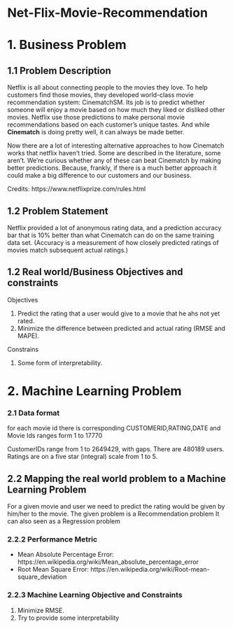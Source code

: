 # Net-Flix-Movie-Recommendation
<h1>1. Business Problem </h1>
<h2> 1.1 Problem Description </h2>
<p>
Netflix is all about connecting people to the movies they love. To help customers find those movies, they developed world-class movie recommendation system: CinematchSM. Its job is to predict whether someone will enjoy a movie based on how much they liked or disliked other movies. Netflix use those predictions to make personal movie recommendations based on each customer’s unique tastes. And while <b>Cinematch</b> is doing pretty well, it can always be made better.
</p>
<p>Now there are a lot of interesting alternative approaches to how Cinematch works that netflix haven’t tried. Some are described in the literature, some aren’t. We’re curious whether any of these can beat Cinematch by making better predictions. Because, frankly, if there is a much better approach it could make a big difference to our customers and our business.</p>
<p> Credits: https://www.netflixprize.com/rules.html </p>
<h2> 1.2 Problem Statement </h2>
<p>
Netflix provided a lot of anonymous rating data, and a prediction accuracy bar that is 10% better than what Cinematch can do on the same training data set. (Accuracy is a measurement of how closely predicted ratings of movies match subsequent actual ratings.) 
</p>
<h2>1.2 Real world/Business Objectives and constraints  </h2>
<p> Objectives </p>
<ol>
  <li> Predict the rating that a user would give to a movie that he ahs not yet rated.</li>
  <li> Minimize the difference between predicted and actual rating (RMSE and MAPE). </li>
</ol>
<p> Constrains </p>
<ol>
  <li> Some form of interpretability. </li>
</ol>
<h1>2. Machine Learning Problem </h1>
<h3>2.1 Data format </h3>
<p> for each movie id there is corresponding CUSTOMERID,RATING,DATE and Movie Ids ranges form 1 to 17770 </p>
<p> CustomerIDs range from 1 to 2649429, with gaps. There are 480189 users.
Ratings are on a five star (integral) scale from 1 to 5.</p>
<h2>2.2 Mapping the real world problem to a Machine Learning Problem </h2>
<p>
For a given movie and user we need to predict the rating would be given by him/her to the movie. The given problem is a Recommendation problem It can also seen as a Regression problem 
</p>
<h3>2.2.2 Performance Metric </h3>
<ul>
<li> Mean Absolute Percentage Error: https://en.wikipedia.org/wiki/Mean_absolute_percentage_error </li>
<li> Root Mean Square Error: https://en.wikipedia.org/wiki/Root-mean-square_deviation </li>
</ul>
<h3> 2.2.3 Machine Learning Objective and Constraints </h3>
<ol>
  <li> Minimize RMSE. </li>
  <li> Try to provide some interpretability </li>
</ol>
